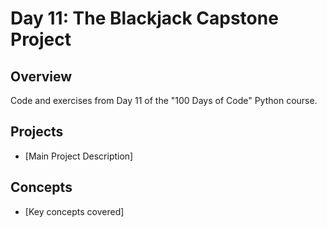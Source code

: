 # Day 11: The Blackjack Capstone Project

## Overview
Code and exercises from Day 11 of the "100 Days of Code" Python course.

## Projects
- [Main Project Description]

## Concepts
- [Key concepts covered]
